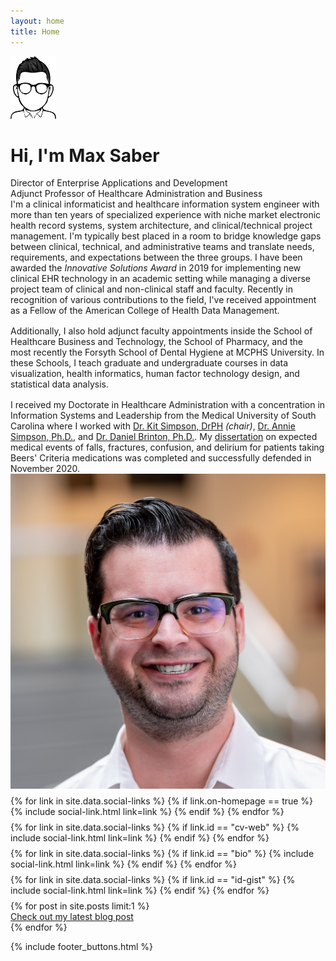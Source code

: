 ```yaml
---
layout: home
title: Home
---
```


<div id ="intro-wrapper" class="l-middle">
 <div id="intro-title-image">
  <img style="height: 100px; width: auto;" src="/images/emoji-header.png" alt="Max emoji logo" />
  </div>
 <div id="intro-title-name" class="intro-left">
  <h1 id="intro-title">Hi, I'm Max Saber</h1>
  <div id="intro-subtitle">
   Director of Enterprise Applications and Development <br>
   Adjunct Professor of Healthcare Administration and Business
  </div>
 </div>
 <div class="intro-left">
 <div class="intro-left">
  I'm a clinical informaticist and healthcare information system engineer with more than ten years of specialized experience with niche market electronic health record systems, system architecture, and clinical/technical project management. I'm typically best placed in a room to bridge knowledge gaps between clinical, technical, and administrative teams and translate needs, requirements, and expectations between the three groups. I have been awarded the <i>Innovative Solutions Award</i> in 2019 for implementing new clinical EHR technology in an academic setting while managing a diverse project team of clinical and non-clinical staff and faculty. Recently in recognition of various contributions to the field, I've received appointment as a Fellow of the American College of Health Data Management.
 </div>
 <div style="height: 1rem"></div>
 <div class="intro-left">
 Additionally, I also hold adjunct faculty appointments inside the School of Healthcare Business and Technology, the School of Pharmacy, and the most recently the Forsyth School of Dental Hygiene at MCPHS University. In these Schools, I teach graduate and undergraduate courses in data visualization, health informatics, human factor technology design, and statistical data analysis.
 </div>
 <div style="height: 1rem"></div>
 <div class="intro-left">
  I received my Doctorate in Healthcare Administration with a concentration in Information Systems and Leadership from the Medical University of South Carolina where I worked with <a href="https://education.musc.edu/MUSCApps/FacultyDirectory/Simpson-Kit">Dr. Kit Simpson, DrPH</a> <i>(chair)</i>, <a href="https://education.musc.edu/MUSCApps/FacultyDirectory/Simpson-Annie">Dr. Annie Simpson, Ph.D.</a>, and <a href="https://education.musc.edu/MUSCApps/FacultyDirectory/Brinton-Daniel">Dr. Daniel Brinton, Ph.D.</a>. My <a href="/papers/beers">dissertation</a> on expected medical events of falls, fractures, confusion, and delirium for patients taking Beers' Criteria medications was completed and successfully defended in November 2020.
 </div>
</div>

<div class="intro-right">
 <img id="intro-image" class="intro-right" src="/images/2023-Square.jpeg">
 <div style="height: 0.5rem"></div>
 <div id="intro-image-links" class="intro-right">
  {% for link in site.data.social-links %}
   {% if link.on-homepage == true %}
    {% include social-link.html link=link %}
   {% endif %}
  {% endfor %}
 </div>
 <div style="height: 0.5rem"></div>
 <div id="intro-cv-wrapper" class="intro-right">
  {% for link in site.data.social-links %}
   {% if link.id == "cv-web" %}
    {% include social-link.html link=link %}
   {% endif %}
  {% endfor %}
 </div>
  <div style="height: 0.5rem"></div>
 <div id="intro-id-wrapper" class="intro-right">
  {% for link in site.data.social-links %}
   {% if link.id == "bio" %}
    {% include social-link.html link=link %}
   {% endif %}
  {% endfor %}
 </div>
 <div style="height: 0.5rem"></div>
 <div id="intro-id-wrapper" class="intro-right">
  {% for link in site.data.social-links %}
   {% if link.id == "id-gist" %}
    {% include social-link.html link=link %}
   {% endif %}
  {% endfor %}
 </div>
  <div style="height: 0.5rem"></div>
 <div id="intro-id-wrapper" class="intro-right">
    {% for post in site.posts limit:1 %}
        <div class="cv-social-link" style="display: flex">
            <div class="cv-social-link-icon-wrapper">
                <a href="{{ site.baseurl }}{{ post.url }}"><i class="fas fa-blog" style="color:#515151"></i></a>
            </div>
            <div class="cv-social-link-text-wrapper">
                <a href="{{ site.baseurl }}{{ post.url }}">Check out my latest blog post</a>
            </div>
        </div>
    {% endfor %}
 </div>
</div>

</div>

{% include footer_buttons.html %}

